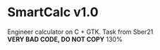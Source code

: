 # SmartCalc v1.0
Engineer calculator on C + GTK. Task from Sber21  
**VERY BAD CODE, DO NOT COPY**
130%
